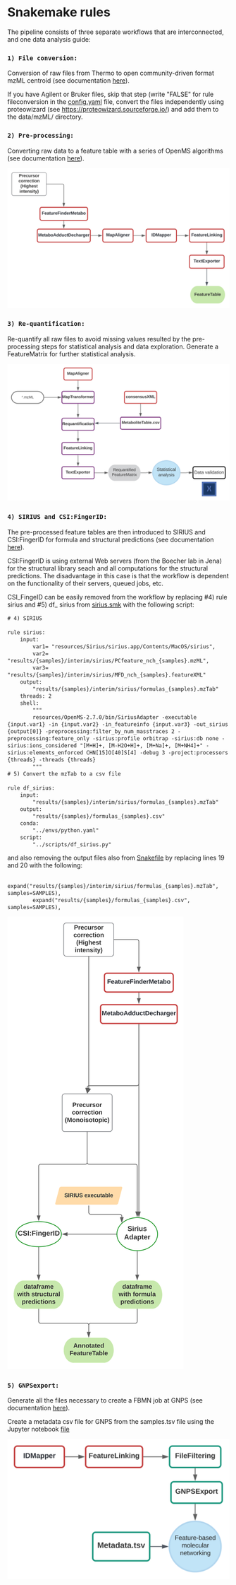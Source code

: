 # Snakemake rules 

The pipeline consists of three separate workflows that are interconnected, and one data analysis guide:

### `1) File conversion:`

Conversion of raw files from Thermo to open community-driven format mzML centroid (see documentation [here](https://github.com/compomics/ThermoRawFileParser)).

If you have Agilent or Bruker files, skip that step (write "FALSE" for rule fileconversion in the [config.yaml](config/config.yaml) file, convert the files independently using proteowizard (see https://proteowizard.sourceforge.io/) and add them to the data/mzML/ directory.

### `2) Pre-processing:`

Converting raw data to a feature table with a series of OpenMS algorithms (see documentation [here](https://abibuilder.informatik.uni-tuebingen.de/archive/openms/Documentation/nightly/html/index.html)). 

![dag](/images/Preprocessing.svg) 

### `3) Re-quantification:` 

Re-quantify all raw files to avoid missing values resulted by the pre-processing steps for statistical analysis and data exploration. Generate a FeatureMatrix for further statistical analysis.

![dag](/images/Re-quantification.svg) 

### `4) SIRIUS and CSI:FingerID:`

The pre-processed feature tables are then introduced to SIRIUS and CSI:FingerID for formula and structural predictions (see documentation [here](https://boecker-lab.github.io/docs.sirius.github.io/)).

CSI:FingerID is using external Web servers (from the Boecher lab in Jena) for the structural library seach and all computations for the structural predictions. The disadvantage in this case is that the workflow is dependent on the functionality of their servers, queued jobs, etc. 

CSI_FingeID can be easily removed from the workflow by replacing #4) rule sirius and #5) df_ sirius from [sirius.smk](workflow/rules/sirius.smk) with the following script:

```
# 4) SIRIUS 

rule sirius:
    input: 
        var1= "resources/Sirius/sirius.app/Contents/MacOS/sirius",
        var2= "results/{samples}/interim/sirius/PCfeature_nch_{samples}.mzML", 
        var3= "results/{samples}/interim/sirius/MFD_nch_{samples}.featureXML"        
    output:
        "results/{samples}/interim/sirius/formulas_{samples}.mzTab"
    threads: 2
    shell:
        """
        resources/OpenMS-2.7.0/bin/SiriusAdapter -executable {input.var1} -in {input.var2} -in_featureinfo {input.var3} -out_sirius {output[0]} -preprocessing:filter_by_num_masstraces 2 -preprocessing:feature_only -sirius:profile orbitrap -sirius:db none -sirius:ions_considered "[M+H]+, [M-H2O+H]+, [M+Na]+, [M+NH4]+" -sirius:elements_enforced CHN[15]O[40]S[4] -debug 3 -project:processors {threads} -threads {threads}
        """
# 5) Convert the mzTab to a csv file

rule df_sirius:
    input: 
        "results/{samples}/interim/sirius/formulas_{samples}.mzTab"
    output:
        "results/{samples}/formulas_{samples}.csv"
    conda:
        "../envs/python.yaml"
    script:
        "../scripts/df_sirius.py"

```

and also removing the output files also from [Snakefile](workflow/Snakefile) by replacing lines 19 and 20 with the following:

```
        expand("results/{samples}/interim/sirius/formulas_{samples}.mzTab", samples=SAMPLES),
        expand("results/{samples}/formulas_{samples}.csv", samples=SAMPLES),
```

![dag](/images/SIRIUS_CSI_FingerID.svg)

### `5) GNPSexport:` 

Generate all the files necessary to create a FBMN job at GNPS (see documentation [here](https://ccms-ucsd.github.io/GNPSDocumentation/featurebasedmolecularnetworking-with-openms/)). 

Create a metadata csv file for GNPS from the samples.tsv file using the Jupyter notebook [file](Create_sampletsv_file.ipynb)

![dag](/images/GNPSExport.svg) 

